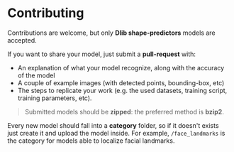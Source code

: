 # Contributing
Contributions are welcome, but only **Dlib shape-predictors** models are accepted.

If you want to share your model, just submit a **pull-request** with:
- An explanation of what your model recognize, along with the accuracy of the model
- A couple of example images (with detected points, bounding-box, etc)
- The steps to replicate your work (e.g. the used datasets, training script, training parameters, etc).

> Submitted models should be **zipped**: the preferred method is **bzip2**.

Every new model should fall into a **category** folder, so if it doesn't exists just create it and upload the model inside. For example, `/face_landmarks` is the category for models able to localize facial landmarks.